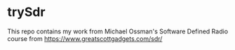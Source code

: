 # trySdr
This repo contains my work from Michael Ossman's Software Defined Radio course from https://www.greatscottgadgets.com/sdr/

